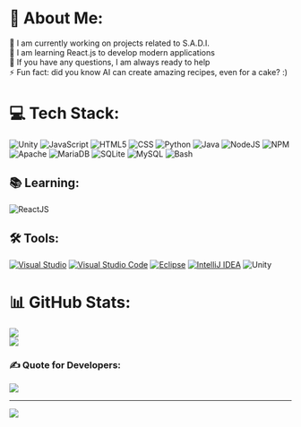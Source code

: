 # 💫 About Me:
🔭 I am currently working on projects related to S.A.D.I.<br>🌱 I am learning React.js to develop modern applications<br>💬 If you have any questions, I am always ready to help<br>⚡ Fun fact: did you know AI can create amazing recipes, even for a cake? :)

# 💻 Tech Stack:
![Unity](https://img.shields.io/badge/Unity-100000?style=flat-square&logo=unity&logoColor=white)
![JavaScript](https://img.shields.io/badge/javascript-%23323330.svg?style=for-the-badge&logo=javascript&logoColor=%23F7DF1E)
![HTML5](https://img.shields.io/badge/html5-%23E34F26.svg?style=for-the-badge&logo=html5&logoColor=white) 
![CSS](https://img.shields.io/badge/css-%232C2D72.svg?style=for-the-badge&logo=css&logoColor=white) 
![Python](https://img.shields.io/badge/python-3670A0?style=for-the-badge&logo=python&logoColor=ffdd54) 
![Java](https://img.shields.io/badge/Java-ED8B00?style=for-the-badge&logo=openjdk&logoColor=white)
![NodeJS](https://img.shields.io/badge/node.js-6DA55F?style=for-the-badge&logo=node.js&logoColor=white) 
![NPM](https://img.shields.io/badge/NPM-%23CB3837.svg?style=for-the-badge&logo=npm&logoColor=white) 
![Apache](https://img.shields.io/badge/apache-%23D42029.svg?style=for-the-badge&logo=apache&logoColor=white) 
![MariaDB](https://img.shields.io/badge/MariaDB-003545?style=for-the-badge&logo=mariadb&logoColor=white) 
![SQLite](https://img.shields.io/badge/sqlite-%2307405e.svg?style=for-the-badge&logo=sqlite&logoColor=white) 
![MySQL](https://img.shields.io/badge/mysql-%2307405e.svg?style=for-the-badge&logo=mysql&logoColor=white) 
![Bash](https://img.shields.io/badge/Bash-4EAA25?logo=gnubash&logoColor=fff)

## 📚 Learning:
![ReactJS](https://img.shields.io/badge/-ReactJs-61DAFB?logo=react&logoColor=white&style=for-the-badge)

## 🛠️ Tools:
[![Visual Studio](https://custom-icon-badges.demolab.com/badge/Visual%20Studio-5C2D91.svg?&logo=visual-studio&logoColor=white)](#)
[![Visual Studio Code](https://custom-icon-badges.demolab.com/badge/Visual%20Studio%20Code-0078d7.svg?logo=vsc&logoColor=white)](#)
[![Eclipse](https://img.shields.io/badge/Eclipse-FE7A16.svg?logo=Eclipse&logoColor=white)](#)
[![IntelliJ IDEA](https://img.shields.io/badge/IntelliJIDEA-000000.svg?logo=intellij-idea&logoColor=white)](#)
![Unity](https://img.shields.io/badge/Unity-100000?style=flat-square&logo=unity&logoColor=white)

# 📊 GitHub Stats:
![](https://github-readme-streak-stats.herokuapp.com/?user=SignG3T&theme=dark&hide_border=false)<br/>
![](https://github-readme-stats.vercel.app/api/top-langs/?username=SignG3T&theme=dark&hide_border=false&include_all_commits=true&count_private=true&layout=compact)

### ✍️ Quote for Developers:
![](https://quotes-github-readme.vercel.app/api?type=horizontal&theme=radical)

---
[![](https://visitcount.itsvg.in/api?id=SignG3T&icon=0&color=0)](https://visitcount.itsvg.in)

